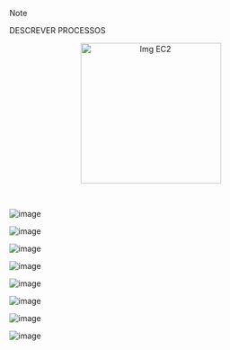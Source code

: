> [!NOTE]
> DESCREVER PROCESSOS

<p align="center">
  <img src="https://github.com/user-attachments/assets/ae7b5124-df56-4dcd-bd8d-539504fe6caf" alt="Img EC2" width="250">
</p>
<br>


![image](https://github.com/user-attachments/assets/57cf53dd-ba41-405b-8cb1-02ed0d9ff973)

![image](https://github.com/user-attachments/assets/a8f42042-9f2c-451b-a376-07ff17a43cca)

![image](https://github.com/user-attachments/assets/e58acf24-7006-4ed4-a727-7e3216ceff9c)

![image](https://github.com/user-attachments/assets/aba0a4b7-8a89-4323-ae28-77dbf699da30)

![image](https://github.com/user-attachments/assets/c65b014b-1032-4a5c-a991-e4eaabd5db76)

![image](https://github.com/user-attachments/assets/cbc51290-3f90-432b-8b15-b5aca3323a94)

![image](https://github.com/user-attachments/assets/12706495-e7c8-4497-bcc2-29c82e3543b6)

![image](https://github.com/user-attachments/assets/1465ae73-1e6d-49ff-b54c-89a413115f84)